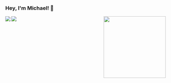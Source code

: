 ### Hey, I'm Michael! 👋

<a href="#">
  <img align="left" src="https://vercel-statsapp.vercel.app/api?username=mlaplante&theme=radical&show_icons=true&include_all_commits=true&count_private=true&border_radius=12">
  <img align="left" src="https://vercel-statsapp-mlaplante.vercel.app/api?username=mlaplante&theme=radical&show_icons=true&include_all_commits=true&count_private=true&border_radius=12">
</a>
<a href="#">
  <img align="right" src="https://vercel-statsapp.vercel.app/api/top-langs/?username=mlaplante&theme=radical&layout=compact&langs_count=10&border_radius=12" height="195">
</a>
